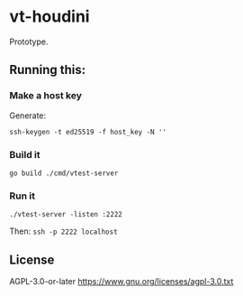 # vt-houdini

Prototype.


## Running this:

### Make a host key

Generate:

```
ssh-keygen -t ed25519 -f host_key -N ''
```

### Build it

```
go build ./cmd/vtest-server
```

### Run it

```
./vtest-server -listen :2222
```

Then: `ssh -p 2222 localhost`

## License
AGPL-3.0-or-later
https://www.gnu.org/licenses/agpl-3.0.txt
